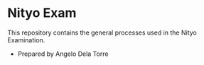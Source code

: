 # Nityo Exam
This repository contains the general processes used in the Nityo Examination.
- Prepared by Angelo Dela Torre



